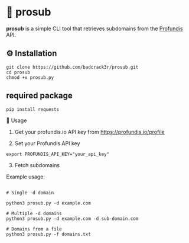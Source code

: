 # 🧩 prosub

**prosub** is a simple CLI tool that retrieves subdomains from the [Profundis](https://profundis.io) API.  



## ⚙️ Installation

```
git clone https://github.com/badcrack3r/prosub.git
cd prosub
chmod +x prosub.py
```

## required package


```
pip install requests

```

🚀 Usage

1. Get your profundis.io API key from https://profundis.io/profile

2. Set your Profundis API key

```
export PROFUNDIS_API_KEY="your_api_key"
```

3. Fetch subdomains



Example usage: 

```

# Single -d domain

python3 prosub.py -d example.com

# Multiple -d domains
python3 prosub.py -d example.com -d sub-domain.com

# Domains from a file
python3 prosub.py -f domains.txt



```
